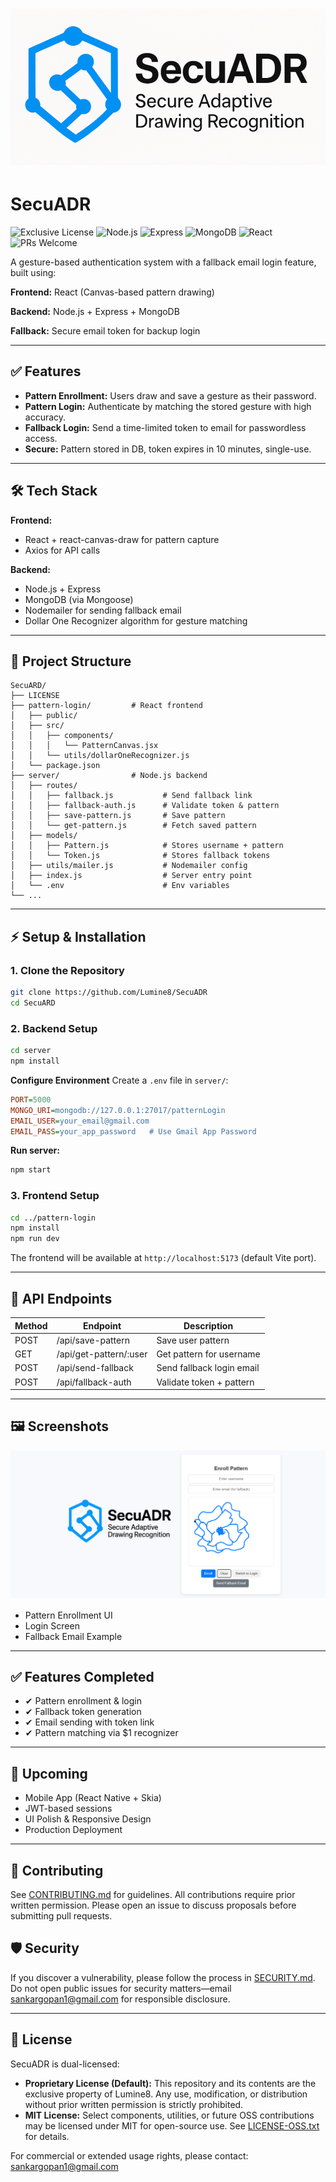 # ![SecuADR Logo](pattern-login/src/assets/logo.png)

# SecuADR

![Exclusive License](https://img.shields.io/badge/license-Exclusive--Use-important)
![Node.js](https://img.shields.io/badge/Backend-Node.js-brightgreen)
![Express](https://img.shields.io/badge/Framework-Express-blue)
![MongoDB](https://img.shields.io/badge/Database-MongoDB-green)
![React](https://img.shields.io/badge/Frontend-React-blue)
![PRs Welcome](https://img.shields.io/badge/PRs-welcome-brightgreen.svg)

A gesture-based authentication system with a fallback email login feature, built using:

**Frontend:** React (Canvas-based pattern drawing)

**Backend:** Node.js + Express + MongoDB

**Fallback:** Secure email token for backup login

---

## ✅ Features

- **Pattern Enrollment:** Users draw and save a gesture as their password.
- **Pattern Login:** Authenticate by matching the stored gesture with high accuracy.
- **Fallback Login:** Send a time-limited token to email for passwordless access.
- **Secure:** Pattern stored in DB, token expires in 10 minutes, single-use.

---

## 🛠 Tech Stack

**Frontend:**

- React + react-canvas-draw for pattern capture
- Axios for API calls

**Backend:**

- Node.js + Express
- MongoDB (via Mongoose)
- Nodemailer for sending fallback email
- Dollar One Recognizer algorithm for gesture matching

---

## 📂 Project Structure

```
SecuARD/
├── LICENSE
├── pattern-login/         # React frontend
│   ├── public/
│   ├── src/
│   │   ├── components/
│   │   │   └── PatternCanvas.jsx
│   │   └── utils/dollarOneRecognizer.js
│   └── package.json
├── server/                # Node.js backend
│   ├── routes/
│   │   ├── fallback.js           # Send fallback link
│   │   ├── fallback-auth.js      # Validate token & pattern
│   │   ├── save-pattern.js       # Save pattern
│   │   └── get-pattern.js        # Fetch saved pattern
│   ├── models/
│   │   ├── Pattern.js            # Stores username + pattern
│   │   └── Token.js              # Stores fallback tokens
│   ├── utils/mailer.js           # Nodemailer config
│   ├── index.js                  # Server entry point
│   └── .env                      # Env variables
└── ...
```

---

## ⚡ Setup & Installation

### 1. Clone the Repository

```sh
git clone https://github.com/Lumine8/SecuADR
cd SecuARD
```

### 2. Backend Setup

```sh
cd server
npm install
```

**Configure Environment**
Create a `.env` file in `server/`:

```ini
PORT=5000
MONGO_URI=mongodb://127.0.0.1:27017/patternLogin
EMAIL_USER=your_email@gmail.com
EMAIL_PASS=your_app_password   # Use Gmail App Password
```

**Run server:**

```sh
npm start
```

### 3. Frontend Setup

```sh
cd ../pattern-login
npm install
npm run dev
```

The frontend will be available at `http://localhost:5173` (default Vite port).

---

## 🔗 API Endpoints

| Method | Endpoint               | Description               |
| ------ | ---------------------- | ------------------------- |
| POST   | /api/save-pattern      | Save user pattern         |
| GET    | /api/get-pattern/:user | Get pattern for username  |
| POST   | /api/send-fallback     | Send fallback login email |
| POST   | /api/fallback-auth     | Validate token + pattern  |

---

## 🖼 Screenshots

![SecuADR Mockup Application](pattern-login/src/assets/SecuADR.png)

- Pattern Enrollment UI
- Login Screen
- Fallback Email Example

---

## ✅ Features Completed

- ✔ Pattern enrollment & login
- ✔ Fallback token generation
- ✔ Email sending with token link
- ✔ Pattern matching via $1 recognizer

---

## 🚀 Upcoming

- Mobile App (React Native + Skia)
- JWT-based sessions
- UI Polish & Responsive Design
- Production Deployment

---

## 🤝 Contributing

See [CONTRIBUTING.md](./CONTRIBUTING.md) for guidelines. All contributions require prior written permission. Please open an issue to discuss proposals before submitting pull requests.

## 🛡 Security

If you discover a vulnerability, please follow the process in [SECURITY.md](./SECURITY.md). Do not open public issues for security matters—email sankargopan1@gmail.com for responsible disclosure.

---

## 📜 License

SecuADR is dual-licensed:

- **Proprietary License (Default):** This repository and its contents are the exclusive property of Lumine8. Any use, modification, or distribution without prior written permission is strictly prohibited.
- **MIT License:** Select components, utilities, or future OSS contributions may be licensed under MIT for open-source use. See [LICENSE-OSS.txt](./LICENSE-OSS.txt) for details.

For commercial or extended usage rights, please contact: sankargopan1@gmail.com
